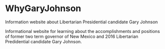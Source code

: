 # WhyGaryJohnson
Information website about Libertarian Presidential candidate Gary Johnson

Informational website for learning about the accomplishments and positions of former
two term governor of New Mexico and 2016 Libertarian Predidential candidate Gary Johnson.
